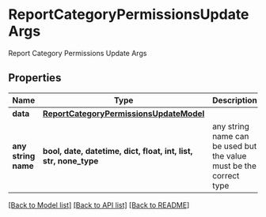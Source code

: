 # ReportCategoryPermissionsUpdateArgs

Report Category Permissions Update Args

## Properties
Name | Type | Description | Notes
------------ | ------------- | ------------- | -------------
**data** | [**ReportCategoryPermissionsUpdateModel**](ReportCategoryPermissionsUpdateModel.md) |  | [optional] 
**any string name** | **bool, date, datetime, dict, float, int, list, str, none_type** | any string name can be used but the value must be the correct type | [optional]

[[Back to Model list]](../README.md#documentation-for-models) [[Back to API list]](../README.md#documentation-for-api-endpoints) [[Back to README]](../README.md)


